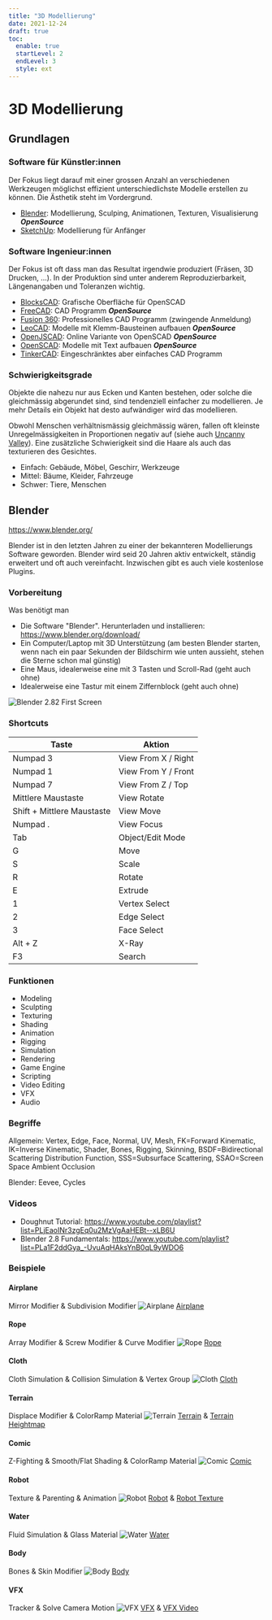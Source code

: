 ```yaml
---
title: "3D Modellierung"
date: 2021-12-24
draft: true
toc:
  enable: true
  startLevel: 2
  endLevel: 3
  style: ext
---
```


# 3D Modellierung

## Grundlagen

### Software für Künstler:innen

Der Fokus liegt darauf mit einer grossen Anzahl an verschiedenen Werkzeugen möglichst effizient unterschiedlichste Modelle erstellen zu können. Die Ästhetik steht im Vordergrund.

- [Blender](https://www.blender.org/): Modellierung, Sculping, Animationen, Texturen, Visualisierung ***OpenSource***
- [SketchUp](https://www.sketchup.com/products/sketchup-for-web): Modellierung für Anfänger

### Software Ingenieur:innen

Der Fokus ist oft dass man das Resultat irgendwie produziert (Fräsen, 3D Drucken, ...). In der Produktion sind unter anderem Reproduzierbarkeit, Längenangaben und Toleranzen wichtig.

- [BlocksCAD](https://www.blockscad3d.com/): Grafische Oberfläche für OpenSCAD
- [FreeCAD](https://www.freecadweb.org/): CAD Programm ***OpenSource***
- [Fusion 360](https://www.autodesk.com/products/fusion-360/personal): Professionelles CAD Programm (zwingende Anmeldung)
- [LeoCAD](https://www.leocad.org/): Modelle mit Klemm-Bausteinen aufbauen ***OpenSource***
- [OpenJSCAD](https://openjscad.com/): Online Variante von OpenSCAD ***OpenSource***
- [OpenSCAD](https://openscad.org/): Modelle mit Text aufbauen ***OpenSource***
- [TinkerCAD](https://www.tinkercad.com/): Eingeschränktes aber einfaches CAD Programm

### Schwierigkeitsgrade

Objekte die nahezu nur aus Ecken und Kanten bestehen, oder solche die gleichmässig abgerundet sind, sind tendenziell einfacher zu modellieren. Je mehr Details ein Objekt hat desto aufwändiger wird das modellieren.

Obwohl Menschen verhältnismässig gleichmässig wären, fallen oft kleinste Unregelmässigkeiten in Proportionen negativ auf (siehe auch [Uncanny Valley](https://de.wikipedia.org/wiki/Uncanny_Valley)). Eine zusätzliche Schwierigkeit sind die Haare als auch das texturieren des Gesichtes.

- Einfach: Gebäude, Möbel, Geschirr, Werkzeuge
- Mittel: Bäume, Kleider, Fahrzeuge
- Schwer: Tiere, Menschen

## Blender

https://www.blender.org/

Blender ist in den letzten Jahren zu einer der bekannteren Modellierungs Software geworden. Blender wird seid 20 Jahren aktiv entwickelt, ständig erweitert und oft auch vereinfacht. Inzwischen gibt es auch viele kostenlose Plugins.

### Vorbereitung

Was benötigt man

- Die Software "Blender". Herunterladen und installieren: https://www.blender.org/download/
- Ein Computer/Laptop mit 3D Unterstützung (am besten Blender starten, wenn nach ein paar Sekunden der Bildschirm wie unten aussieht, stehen die Sterne schon mal günstig)
- Eine Maus, idealerweise eine mit 3 Tasten und Scroll-Rad (geht auch ohne)
- Idealerweise eine Tastur mit einem Ziffernblock (geht auch ohne)

![Blender 2.82 First Screen](../blender-2.82-first-screen.png)

### Shortcuts

| Taste | Aktion |
| - | - |
| Numpad 3 | View From X / Right |
| Numpad 1 | View From Y / Front |
| Numpad 7 | View From Z / Top |
| Mittlere Maustaste | View Rotate |
| Shift + Mittlere Maustaste | View Move |
| Numpad . | View Focus |
| Tab | Object/Edit Mode |
| G | Move |
| S | Scale |
| R | Rotate |
| E | Extrude |
| 1 | Vertex Select |
| 2 | Edge Select |
| 3 | Face Select |
| Alt + Z | X-Ray |
| F3 | Search |

### Funktionen

- Modeling
- Sculpting
- Texturing
- Shading
- Animation
- Rigging
- Simulation
- Rendering
- Game Engine
- Scripting
- Video Editing
- VFX
- Audio

### Begriffe

Allgemein: Vertex, Edge, Face, Normal, UV, Mesh, FK=Forward Kinematic, IK=Inverse Kinematic, Shader, Bones, Rigging, Skinning, BSDF=Bidirectional Scattering Distribution Function, SSS=Subsurface Scattering, SSAO=Screen Space Ambient Occlusion

Blender: Eevee, Cycles

### Videos

- Doughnut Tutorial: https://www.youtube.com/playlist?list=PLjEaoINr3zgEq0u2MzVgAaHEBt--xLB6U
- Blender 2.8 Fundamentals: https://www.youtube.com/playlist?list=PLa1F2ddGya_-UvuAqHAksYnB0qL9yWDO6

### Beispiele

#### Airplane
Mirror Modifier & Subdivision Modifier
![Airplane](../airplane.jpg)
[Airplane](../airplane.blend)

#### Rope
Array Modifier & Screw Modifier & Curve Modifier
![Rope](../rope.jpg)
[Rope](../rope.blend)

#### Cloth
Cloth Simulation & Collision Simulation & Vertex Group
![Cloth](../cloth.jpg)
[Cloth](../cloth.blend)

#### Terrain
Displace Modifier & ColorRamp Material
![Terrain](../terrain.jpg)
[Terrain](../terrain.blend) & [Terrain Heightmap](../wikipedia-heightmap.png)

#### Comic
Z-Fighting & Smooth/Flat Shading & ColorRamp Material
![Comic](../comic.jpg)
[Comic](../comic.blend)

#### Robot
Texture & Parenting & Animation
![Robot](../robot.jpg)
[Robot](../robot.blend) & [Robot Texture](../robot.png)

#### Water
Fluid Simulation & Glass Material
![Water](../water.jpg)
[Water](../water.blend)

#### Body
Bones & Skin Modifier
![Body](../body.jpg)
[Body](../body.blend)

#### VFX
Tracker & Solve Camera Motion
![VFX](../vfx.jpg)
[VFX](../vfx.blend) & [VFX Video](../vfx.mp4)
